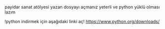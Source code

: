payidar sanat atölyesi yazan dosyayı açmanız yeterli ve python yüklü olması lazım

!python indirmek için aşağıdaki linki aç!
https://www.python.org/downloads/
